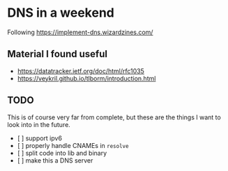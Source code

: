# DNS in a weekend

Following https://implement-dns.wizardzines.com/

## Material I found useful

* https://datatracker.ietf.org/doc/html/rfc1035
* https://veykril.github.io/tlborm/introduction.html

## TODO

This is of course very far from complete, but these are the things I want to
look into in the future.

- [ ] support ipv6
- [ ] properly handle CNAMEs in `resolve`
- [ ] split code into lib and binary
- [ ] make this a DNS server
